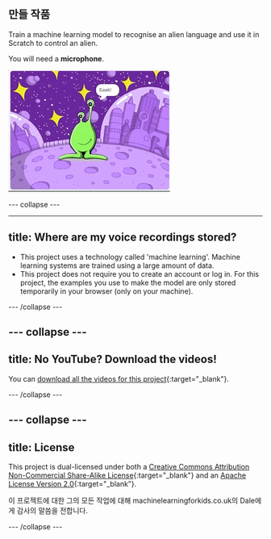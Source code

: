 ## 만들 작품

Train a machine learning model to recognise an alien language and use it in Scratch to control an alien.

You will need a **microphone**.

![An alien moving left and right with the commands Eek and Bop](images/whatyouwillmake.gif)

--- collapse ---

---
title: Where are my voice recordings stored?
---

- This project uses a technology called 'machine learning'. Machine learning systems are trained using a large amount of data.
- This project does not require you to create an account or log in. For this project, the examples you use to make the model are only stored temporarily in your browser (only on your machine).

--- /collapse ---

--- collapse ---
---
title: No YouTube? Download the videos!
---

You can [download all the videos for this project](https://rpf.io/p/en/alien-language-go){:target="_blank"}.


--- /collapse ---

--- collapse ---
---
title: License
---

This project is dual-licensed under both a [Creative Commons Attribution Non-Commercial Share-Alike License](http://creativecommons.org/licenses/by-nc-sa/4.0/){:target="_blank"} and an [Apache License Version 2.0](http://www.apache.org/licenses/LICENSE-2.0){:target="_blank"}.

이 프로젝트에 대한 그의 모든 작업에 대해 machinelearningforkids.co.uk의 Dale에게 감사의 말씀을 전합니다.

--- /collapse ---





